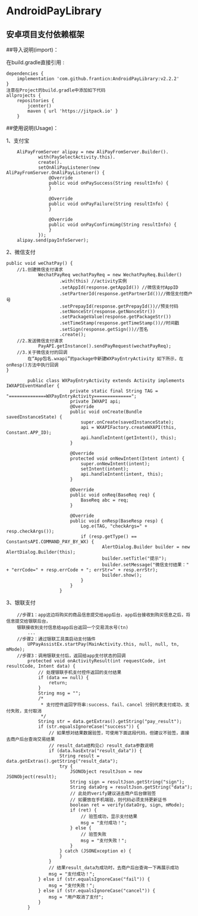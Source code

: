 # AndroidPayLibrary

## 安卓项目支付依赖框架

##导入说明(import)：

在build.gradle直接引用 :

    dependencies {
        implementation 'com.github.franticn:AndroidPayLibrary:v2.2.2'
    }
    注意在Project的build.gradle中添加如下代码
    allprojects {
        repositories {
            jcenter()
            maven { url 'https://jitpack.io' }
        }



##使用说明(Usage)：

1、支付宝

        AliPayFromServer alipay = new AliPayFromServer.Builder().
                with(PaySelectActivity.this).
                create().
                setOnAliPayListener(new AliPayFromServer.OnAliPayListener() {
                    @Override
                    public void onPaySuccess(String resultInfo) {
                    }

                    @Override
                    public void onPayFailure(String resultInfo) {
                    }

                    @Override
                    public void onPayConfirmimg(String resultInfo) {
                    }
                });
        alipay.send(payInfoServer);

2、微信支付

    public void weChatPay() {
        //1.创建微信支付请求
                WechatPayReq wechatPayReq = new WechatPayReq.Builder()
                        .with(this) //activity实例
                        .setAppId(response.getAppId()) //微信支付AppID
                        .setPartnerId(response.getPartnerId())//微信支付商户号
                        .setPrepayId(response.getPrepayId())//预支付码
                        .setNonceStr(response.getNonceStr())
                        .setPackageValue(response.getPackageStr())
                        .setTimeStamp(response.getTimeStamp())//时间戳
                        .setSign(response.getSign())//签名
                        .create();
        //2.发送微信支付请求
                PayAPI.getInstance().sendPayRequest(wechatPayReq);
        //3.关于微信支付的回调
            在“App包名.wxapi”的package中新建WXPayEntryActivity 如下所示，在onResp()方法中执行回调
    }

            public class WXPayEntryActivity extends Activity implements IWXAPIEventHandler {
                            private static final String TAG = "==============WXPayEntryActivity==============";
                            private IWXAPI api;
                            @Override
                            public void onCreate(Bundle savedInstanceState) {
                                super.onCreate(savedInstanceState);
                                api = WXAPIFactory.createWXAPI(this, Constant.APP_ID);
                                api.handleIntent(getIntent(), this);
                            }

                            @Override
                            protected void onNewIntent(Intent intent) {
                                super.onNewIntent(intent);
                                setIntent(intent);
                                api.handleIntent(intent, this);
                            }

                            @Override
                            public void onReq(BaseReq req) {
                                BaseReq abc = req;
                            }

                            @Override
                            public void onResp(BaseResp resp) {
                                Log.e(TAG, "checkArgs=" + resp.checkArgs());
                                if (resp.getType() == ConstantsAPI.COMMAND_PAY_BY_WX) {
                                        AlertDialog.Builder builder = new AlertDialog.Builder(this);
                                        builder.setTitle("提示");
                                        builder.setMessage("微信支付结果：" + "errCode=" + resp.errCode + "; errStr=" + resp.errStr);
                                        builder.show();
                                }
                            }
                        }



3、银联支付

        //步骤1：app这边将购买的商品信息提交给app后台，app后台接收到购买信息之后，将信息提交给银联后台，
        银联接收到支付信息给app后台返回一个交易流水号(tn)
            ...
        //步骤2：通过银联工具类启动支付插件
            UPPayAssistEx.startPay(MainActivity.this, null, null, tn, mMode);
        //步骤3：调用银联支付后，返回给app支付状态的回调
            protected void onActivityResult(int requestCode, int resultCode, Intent data) {
                // 处理银联手机支付控件返回的支付结果
                if (data == null) {
                    return;
                }
                String msg = "";
                /*
                 * 支付控件返回字符串:success、fail、cancel 分别代表支付成功，支付失败，支付取消
                 */
                String str = data.getExtras().getString("pay_result");
                if (str.equalsIgnoreCase("success")) {
                    // 如果想对结果数据验签，可使用下面这段代码，但建议不验签，直接去商户后台查询交易结果
                    // result_data结构见c）result_data参数说明
                    if (data.hasExtra("result_data")) {
                        String result = data.getExtras().getString("result_data");
                        try {
                            JSONObject resultJson = new JSONObject(result);
                            String sign = resultJson.getString("sign");
                            String dataOrg = resultJson.getString("data");
                            // 此处的verify建议送去商户后台做验签
                            // 如要放在手机端验，则代码必须支持更新证书
                            boolean ret = verify(dataOrg, sign, mMode);
                            if (ret) {
                                // 验签成功，显示支付结果
                                msg = "支付成功！";
                            } else {
                                // 验签失败
                                msg = "支付失败！";
                            }
                        } catch (JSONException e) {
                        }
                    }
                    // 结果result_data为成功时，去商户后台查询一下再展示成功
                    msg = "支付成功！";
                } else if (str.equalsIgnoreCase("fail")) {
                    msg = "支付失败！";
                } else if (str.equalsIgnoreCase("cancel")) {
                    msg = "用户取消了支付";
                }
            }